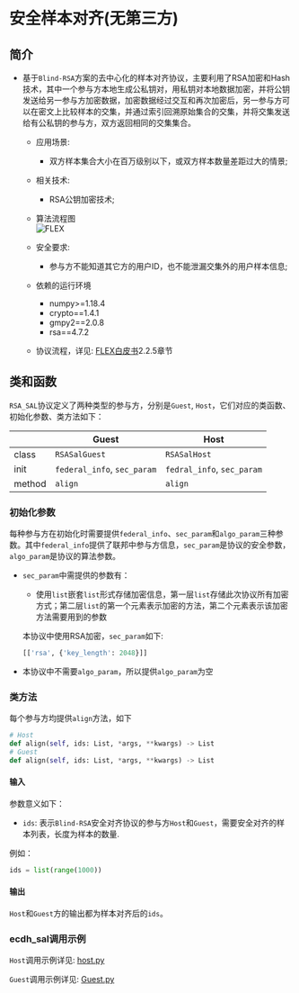 # 安全样本对齐(无第三方)
## 简介
* 基于`Blind-RSA`方案的去中心化的样本对齐协议，主要利用了RSA加密和Hash技术，其中一个参与方本地生成公私钥对，用私钥对本地数据加密，并将公钥发送给另一参与方加密数据，加密数据经过交互和再次加密后，另一参与方可以在密文上比较样本的交集，并通过索引回溯原始集合的交集，并将交集发送给有公私钥的参与方，双方返回相同的交集集合。
    
    * 应用场景: 
        * 双方样本集合大小在百万级别以下，或双方样本数量差距过大的情景;  
        
    * 相关技术: 
        * RSA公钥加密技术; 
        
    * 算法流程图  
        ![FLEX](../../../../doc/pic/sharing/RSA_SAL.png)
        
    * 安全要求: 
        * 参与方不能知道其它方的用户ID，也不能泄漏交集外的用户样本信息;
        
    * 依赖的运行环境
        * numpy>=1.18.4
        * crypto==1.4.1
        * gmpy2==2.0.8
        * rsa==4.7.2
        
    * 协议流程，详见: [FLEX白皮书](../../../../doc/FLEX白皮书.pdf)2.2.5章节
        
## 类和函数
`RSA_SAL`协议定义了两种类型的参与方，分别是`Guest`, `Host`，它们对应的类函数、初始化参数、类方法如下：

| | Guest | Host |
| ---- | ---- | ---- |
| class | `RSASalGuest`| `RSASalHost` |
| init | `federal_info`, `sec_param` | `fedral_info`, `sec_param` |
| method | `align` | `align` |

### 初始化参数
每种参与方在初始化时需要提供`federal_info`、`sec_param`和`algo_param`三种参数。其中`federal_info`提供了联邦中参与方信息，`sec_param`是协议的安全参数， `algo_param`是协议的算法参数。
  
* `sec_param`中需提供的参数有：
   * 使用`list`嵌套`list`形式存储加密信息，第一层`list`存储此次协议所有加密方式；第二层`list`的第一个元素表示加密的方法，第二个元素表示该加密方法需要用到的参数
 
   本协议中使用RSA加密，`sec_param`如下:
   
    ```python
    [['rsa', {'key_length': 2048}]]
    ```
  
* 本协议中不需要`algo_param`，所以提供`algo_param`为空

### 类方法
每个参与方均提供`align`方法，如下

```python
# Host
def align(self, ids: List, *args, **kwargs) -> List
# Guest
def align(self, ids: List, *args, **kwargs) -> List
```

#### 输入
参数意义如下：
* `ids`: 表示`Blind-RSA`安全对齐协议的参与方`Host`和`Guest`，需要安全对齐的样本列表，长度为样本的数量.

例如：

```python
ids = list(range(1000))
```

#### 输出
`Host`和`Guest`方的输出都为样本对齐后的`ids`。

### ecdh_sal调用示例

`Host`调用示例详见: [host.py](../../../../test/sharing/sample_alignment/rsa_sal/host.py)

`Guest`调用示例详见: [Guest.py](../../../../test/sharing/sample_alignment/rsa_sal/guest.py)



